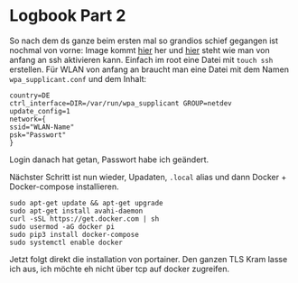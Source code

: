 # Logbook Part 2
So nach dem ds ganze beim ersten mal so grandios schief gegangen ist nochmal von vorne:
Image kommt [hier]() her und [hier](https://www.raspberry-pi-geek.de/ausgaben/rpg/2017/10/ssh-und-wlan-schon-bei-der-installation-konfigurieren/) steht wie man von anfang an ssh aktivieren kann.
Einfach im root eine Datei mit `touch ssh` erstellen.  Für WLAN von anfang an braucht man eine Datei mit dem Namen `wpa_supplicant.conf` und dem Inhalt:
```
country=DE
ctrl_interface=DIR=/var/run/wpa_supplicant GROUP=netdev
update_config=1
network={
ssid="WLAN-Name"
psk="Passwort"
}
```

Login danach hat getan, Passwort habe ich geändert.

Nächster Schritt ist nun wieder, Upadaten, `.local` alias und dann Docker + Docker-compose installieren.
```
sudo apt-get update && apt-get upgrade
sudo apt-get install avahi-daemon
curl -sSL https://get.docker.com | sh
sudo usermod -aG docker pi
sudo pip3 install docker-compose
sudo systemctl enable docker
```

Jetzt folgt direkt die installation von portainer. Den ganzen TLS Kram lasse ich aus, ich möchte eh nicht über tcp auf docker zugreifen.
